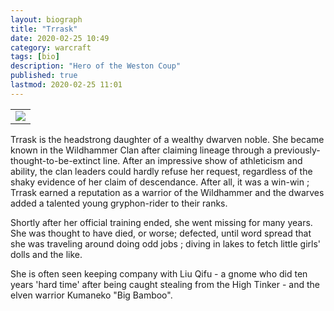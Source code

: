 ```yaml
---
layout: biograph
title: "Trrask"
date: 2020-02-25 10:49
category: warcraft
tags: [bio]
description: "Hero of the Weston Coup"
published: true
lastmod: 2020-02-25 11:01
---
```


<table class="bio-stat-table">
<tr>
<td><img class="bio-portrait" src="{{ site.url }}/assets/img/trrask-dante.jpg"></td>	
</tr>
</table>

Trrask is the headstrong daughter of a wealthy dwarven noble. She became known in the Wildhammer Clan after claiming lineage through a previously-thought-to-be-extinct line. After an impressive show of athleticism and ability, the clan leaders could hardly refuse her request, regardless of the shaky evidence of her claim of descendance. After all, it was a win-win ; Trrask earned a reputation as a warrior of the Wildhammer and the dwarves added a talented young gryphon-rider to their ranks. 

Shortly after her official training ended, she went missing for many years. She was thought to have died, or worse; defected, until word spread that she was traveling around doing odd jobs ; diving in lakes to fetch little girls' dolls and the like. 

She is often seen keeping company with Liu Qifu - a gnome who did ten years 'hard time' after being caught stealing from the High Tinker - and the elven warrior Kumaneko "Big Bamboo".
